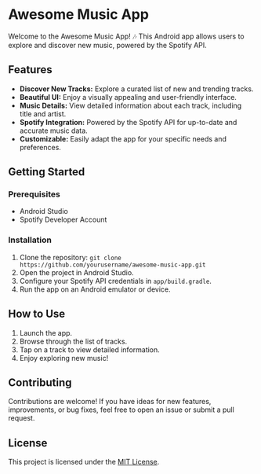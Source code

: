 # Awesome Music App

Welcome to the Awesome Music App! 🎶 This Android app allows users to explore and discover new music, powered by the Spotify API.

## Features

- **Discover New Tracks:** Explore a curated list of new and trending tracks.
- **Beautiful UI:** Enjoy a visually appealing and user-friendly interface.
- **Music Details:** View detailed information about each track, including title and artist.
- **Spotify Integration:** Powered by the Spotify API for up-to-date and accurate music data.
- **Customizable:** Easily adapt the app for your specific needs and preferences.

## Getting Started

### Prerequisites

- Android Studio
- Spotify Developer Account

### Installation

1. Clone the repository: `git clone https://github.com/yourusername/awesome-music-app.git`
2. Open the project in Android Studio.
3. Configure your Spotify API credentials in `app/build.gradle`.
4. Run the app on an Android emulator or device.

## How to Use

1. Launch the app.
2. Browse through the list of tracks.
3. Tap on a track to view detailed information.
4. Enjoy exploring new music!

## Contributing

Contributions are welcome! If you have ideas for new features, improvements, or bug fixes, feel free to open an issue or submit a pull request.

## License

This project is licensed under the [MIT License](LICENSE).

